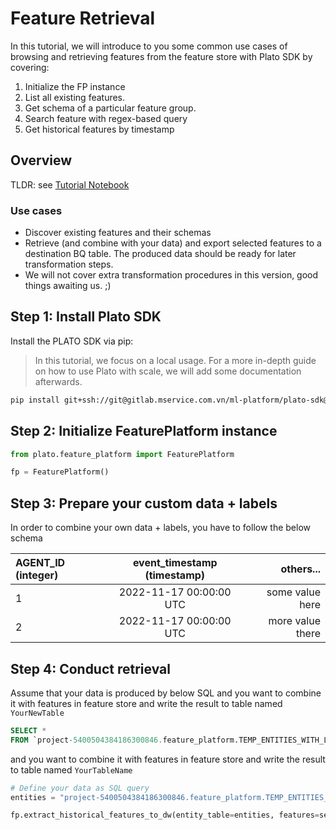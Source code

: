 # Feature Retrieval

In this tutorial, we will introduce to you some common use cases of browsing and retrieving features from the feature store with Plato SDK by covering:

1. Initialize the FP instance
2. List all existing features.
3. Get schema of a particular feature group.
4. Search feature with regex-based query
5. Get historical features by timestamp


## Overview

TLDR: see [Tutorial Notebook](https://glab.mservice.io/ml-platform/plato-sdk/-/blob/master/docs/tutorials/tut-2-feature-retrieval.ipynb)

### Use cases

- Discover existing features and their schemas
- Retrieve (and combine with your data) and export selected features to a destination BQ table. The produced data should be ready for later transformation steps.
- We will not cover extra transformation procedures in this version, good things awaiting us. ;)


## Step 1: Install Plato SDK

Install the PLATO SDK via pip:

> In this tutorial, we focus on a local usage. For a more in-depth guide on how to use Plato with scale, we will add some documentation afterwards.

```bash
pip install git+ssh://git@gitlab.mservice.com.vn/ml-platform/plato-sdk@v0.2.0
```


## Step 2: Initialize FeaturePlatform instance

```python
from plato.feature_platform import FeaturePlatform

fp = FeaturePlatform()
```

## Step 3: Prepare your custom data + labels

In order to combine your own data + labels, you have to follow the below schema

| AGENT_ID (integer)      | event_timestamp (timestamp) | others...     |
| :---        |    :----:   |          ---: |
| 1      | 2022-11-17 00:00:00 UTC       | some value here   |
| 2   | 2022-11-17 00:00:00 UTC        | more value there      |


## Step 4: Conduct retrieval

Assume that your data is produced by below SQL and you want to combine it with features in feature store and write the result to table named `YourNewTable`

``` SQL
SELECT *
FROM `project-5400504384186300846.feature_platform.TEMP_ENTITIES_WITH_LABELS`
```

and you want to combine it with features in feature store and write the result to table named `YourTableName`

``` python
# Define your data as SQL query
entities = "project-5400504384186300846.feature_platform.TEMP_ENTITIES_WITH_LABELS`"

fp.extract_historical_features_to_dw(entity_table=entities, features=selected_features)
```
